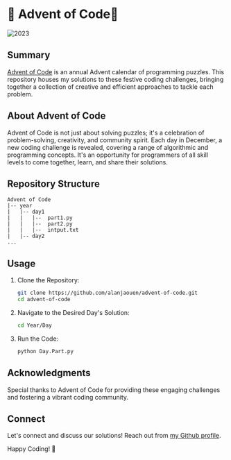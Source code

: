 # 🎄 Advent of Code🎄

![2023](https://img.shields.io/badge/2023-6%E2%AD%90-green.svg?style=for-the-badge)

## Summary

[Advent of Code](http://adventofcode.com/) is an annual Advent calendar of programming puzzles. This repository houses my solutions to these festive coding challenges, bringing together a collection of creative and efficient approaches to tackle each problem.

## About Advent of Code

Advent of Code is not just about solving puzzles; it's a celebration of problem-solving, creativity, and community spirit. Each day in December, a new coding challenge is revealed, covering a range of algorithmic and programming concepts. It's an opportunity for programmers of all skill levels to come together, learn, and share their solutions.

## Repository Structure

```tree
Advent of Code
|-- year
|   |-- day1
|   |   |--  part1.py
|   |   |--  part2.py
|   |   |--  intput.txt
|   |-- day2
...
```

## Usage

1. Clone the Repository:

    ```bash
    git clone https://github.com/alanjaouen/advent-of-code.git
    cd advent-of-code
    ```

1. Navigate to the Desired Day's Solution:

    ```bash
    cd Year/Day
    ```

1. Run the Code:

    ```bash
    python Day.Part.py
    ```

## Acknowledgments

Special thanks to Advent of Code for providing these engaging challenges and fostering a vibrant coding community.

## Connect

Let's connect and discuss our solutions! Reach out from [my Github profile](https://github.com/alanjaouen).

Happy Coding! 🚀
